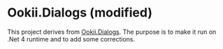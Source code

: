 # Ookii.Dialogs (modified) #

This project derives from [Ookii.Dialogs](http://www.ookii.org/Software/Dialogs/). The purpose is to make it run on .Net 4 runtime and to add some corrections.
